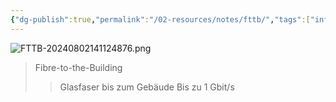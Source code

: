 ```yaml
---
{"dg-publish":true,"permalink":"/02-resources/notes/fttb/","tags":["informatik/hardware","informatik/netzwerk"],"noteIcon":"","updated":"2025-09-10T17:00:09.868+02:00"}
---
```


![FTTB-20240802141124876.png](/img/user/02%20-%20RESOURCES/Files/IMG/FTTB-20240802141124876.png)
>Fibre-to-the-Building
>>Glasfaser bis zum Gebäude
>>Bis zu 1 Gbit/s